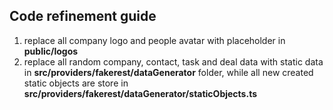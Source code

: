 ## Code refinement guide

1. replace all company logo and people avatar with placeholder in **public/logos**
2. replace all random company, contact, task and deal data with static data in **src/providers/fakerest/dataGenerator** folder,  while all new created static objects are store in **src/providers/fakerest/dataGenerator/staticObjects.ts**